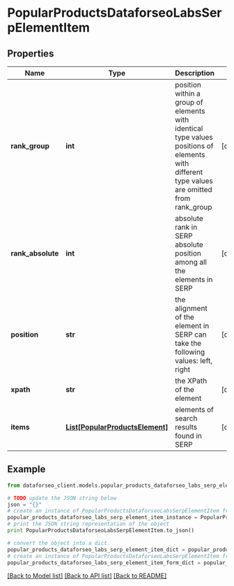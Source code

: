 # PopularProductsDataforseoLabsSerpElementItem


## Properties

Name | Type | Description | Notes
------------ | ------------- | ------------- | -------------
**rank_group** | **int** | position within a group of elements with identical type values positions of elements with different type values are omitted from rank_group | [optional] 
**rank_absolute** | **int** | absolute rank in SERP absolute position among all the elements in SERP | [optional] 
**position** | **str** | the alignment of the element in SERP can take the following values: left, right | [optional] 
**xpath** | **str** | the XPath of the element | [optional] 
**items** | [**List[PopularProductsElement]**](PopularProductsElement.md) | elements of search results found in SERP | [optional] 

## Example

```python
from dataforseo_client.models.popular_products_dataforseo_labs_serp_element_item import PopularProductsDataforseoLabsSerpElementItem

# TODO update the JSON string below
json = "{}"
# create an instance of PopularProductsDataforseoLabsSerpElementItem from a JSON string
popular_products_dataforseo_labs_serp_element_item_instance = PopularProductsDataforseoLabsSerpElementItem.from_json(json)
# print the JSON string representation of the object
print PopularProductsDataforseoLabsSerpElementItem.to_json()

# convert the object into a dict
popular_products_dataforseo_labs_serp_element_item_dict = popular_products_dataforseo_labs_serp_element_item_instance.to_dict()
# create an instance of PopularProductsDataforseoLabsSerpElementItem from a dict
popular_products_dataforseo_labs_serp_element_item_form_dict = popular_products_dataforseo_labs_serp_element_item.from_dict(popular_products_dataforseo_labs_serp_element_item_dict)
```
[[Back to Model list]](../README.md#documentation-for-models) [[Back to API list]](../README.md#documentation-for-api-endpoints) [[Back to README]](../README.md)


